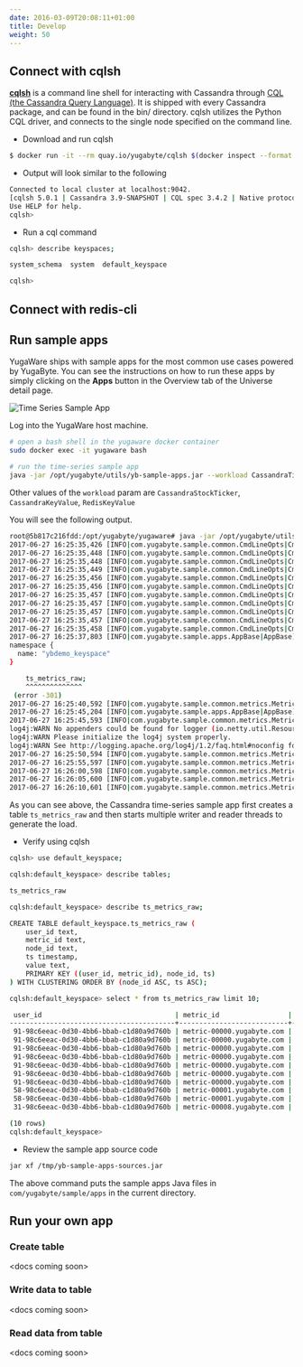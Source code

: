 ```yaml
---
date: 2016-03-09T20:08:11+01:00
title: Develop
weight: 50
---
```


## Connect with cqlsh

[**cqlsh**](http://cassandra.apache.org/doc/latest/tools/cqlsh.html) is a command line shell for interacting with Cassandra through [CQL (the Cassandra Query Language)](http://cassandra.apache.org/doc/latest/cql/index.html). It is shipped with every Cassandra package, and can be found in the bin/ directory. cqlsh utilizes the Python CQL driver, and connects to the single node specified on the command line.

- Download and run cqlsh

```sh
$ docker run -it --rm quay.io/yugabyte/cqlsh $(docker inspect --format '{{ .NetworkSettings.IPAddress }}' yugabyte-db)
```

- Output will look similar to the following

```sh
Connected to local cluster at localhost:9042.
[cqlsh 5.0.1 | Cassandra 3.9-SNAPSHOT | CQL spec 3.4.2 | Native protocol v4]
Use HELP for help.
cqlsh> 
```

- Run a cql command

```sh
cqlsh> describe keyspaces;

system_schema  system  default_keyspace

cqlsh> 

```

## Connect with redis-cli


## Run sample apps

YugaWare ships with sample apps for the most common use cases powered by YugaByte. You can see the instructions on how to run these apps by simply clicking on the **Apps** button in the Overview tab of the Universe detail page.

![Time Series Sample App](/images/time-series-sample-app.png)

Log into the YugaWare host machine.

```sh
# open a bash shell in the yugaware docker container
sudo docker exec -it yugaware bash

# run the time-series sample app
java -jar /opt/yugabyte/utils/yb-sample-apps.jar --workload CassandraTimeseries --nodes 10.151.22.132:9042,10.151.38.209:9042,10.151.50.1:9042
```

Other values of the `workload` param are `CassandraStockTicker`, `CassandraKeyValue`, `RedisKeyValue`


You will see the following output.

```sh
root@5b817c216fdd:/opt/yugabyte/yugaware# java -jar /opt/yugabyte/utils/yb-sample-apps.jar --workload CassandraTimeseries --nodes 172.20.0.13:9042,172.20.0.11:9042,172.20.0.12:9042
2017-06-27 16:25:35,426 [INFO|com.yugabyte.sample.common.CmdLineOpts|CmdLineOpts] Using a randomly generated UUID : 8c23b82e-735f-4d74-aafe-8b107181d0f6
2017-06-27 16:25:35,448 [INFO|com.yugabyte.sample.common.CmdLineOpts|CmdLineOpts] App: CassandraTimeseries
2017-06-27 16:25:35,448 [INFO|com.yugabyte.sample.common.CmdLineOpts|CmdLineOpts] Adding node: 172.20.0.13:9042
2017-06-27 16:25:35,449 [INFO|com.yugabyte.sample.common.CmdLineOpts|CmdLineOpts] Adding node: 172.20.0.11:9042
2017-06-27 16:25:35,456 [INFO|com.yugabyte.sample.common.CmdLineOpts|CmdLineOpts] Adding node: 172.20.0.12:9042
2017-06-27 16:25:35,456 [INFO|com.yugabyte.sample.common.CmdLineOpts|CmdLineOpts] Num reader threads: 1, num writer threads: 16
2017-06-27 16:25:35,457 [INFO|com.yugabyte.sample.common.CmdLineOpts|CmdLineOpts] Num unique keys to insert: 0
2017-06-27 16:25:35,457 [INFO|com.yugabyte.sample.common.CmdLineOpts|CmdLineOpts] Num keys to update: -1
2017-06-27 16:25:35,457 [INFO|com.yugabyte.sample.common.CmdLineOpts|CmdLineOpts] Num keys to read: -1
2017-06-27 16:25:35,457 [INFO|com.yugabyte.sample.common.CmdLineOpts|CmdLineOpts] Value size: 100
2017-06-27 16:25:35,458 [INFO|com.yugabyte.sample.common.CmdLineOpts|CmdLineOpts] Table TTL (secs): 86400
2017-06-27 16:25:37,803 [INFO|com.yugabyte.sample.apps.AppBase|AppBase] Ignoring exception dropping table: SQL error (yb/sql/ptree/process_context.cc:41): SQL Error (1.11): Table Not Found - Not found (yb/common/wire_protocol.cc:120): The table does not exist: table_name: "ts_metrics_raw"
namespace {
  name: "ybdemo_keyspace"
}

	ts_metrics_raw;
	^^^^^^^^^^^^^^
 (error -301)
2017-06-27 16:25:40,592 [INFO|com.yugabyte.sample.common.metrics.MetricsTracker|MetricsTracker] Read: 0.00 ops/sec (0.00 ms/op), 0 total ops  |  Write: 0.00 ops/sec (0.00 ms/op), 0 total ops  |  Uptime: 5134 ms | Verification: ON | 
2017-06-27 16:25:45,204 [INFO|com.yugabyte.sample.apps.AppBase|AppBase] Created a Cassandra table using query: [CREATE TABLE IF NOT EXISTS ts_metrics_raw (  user_id varchar, metric_id varchar, node_id varchar, ts timestamp, value varchar, primary key ((user_id, metric_id), node_id, ts)) WITH default_time_to_live = 86400;]
2017-06-27 16:25:45,593 [INFO|com.yugabyte.sample.common.metrics.MetricsTracker|MetricsTracker] Read: 0.00 ops/sec (0.00 ms/op), 0 total ops  |  Write: 0.00 ops/sec (0.00 ms/op), 0 total ops  |  Uptime: 10135 ms | Verification: ON | 
log4j:WARN No appenders could be found for logger (io.netty.util.ResourceLeakDetector).
log4j:WARN Please initialize the log4j system properly.
log4j:WARN See http://logging.apache.org/log4j/1.2/faq.html#noconfig for more info.
2017-06-27 16:25:50,594 [INFO|com.yugabyte.sample.common.metrics.MetricsTracker|MetricsTracker] Read: 69.59 ops/sec (13.10 ms/op), 348 total ops  |  Write: 696.90 ops/sec (23.73 ms/op), 3485 total ops  |  Uptime: 15136 ms | Verification: ON | 
2017-06-27 16:25:55,597 [INFO|com.yugabyte.sample.common.metrics.MetricsTracker|MetricsTracker] Read: 93.54 ops/sec (10.68 ms/op), 816 total ops  |  Write: 868.87 ops/sec (18.04 ms/op), 7832 total ops  |  Uptime: 20139 ms | Verification: ON | 
2017-06-27 16:26:00,598 [INFO|com.yugabyte.sample.common.metrics.MetricsTracker|MetricsTracker] Read: 102.39 ops/sec (9.74 ms/op), 1328 total ops  |  Write: 909.46 ops/sec (17.32 ms/op), 12380 total ops  |  Uptime: 25140 ms | Verification: ON | 
2017-06-27 16:26:05,600 [INFO|com.yugabyte.sample.common.metrics.MetricsTracker|MetricsTracker] Read: 100.76 ops/sec (9.92 ms/op), 1832 total ops  |  Write: 905.59 ops/sec (17.49 ms/op), 16910 total ops  |  Uptime: 30142 ms | Verification: ON | 
2017-06-27 16:26:10,601 [INFO|com.yugabyte.sample.common.metrics.MetricsTracker|MetricsTracker] Read: 109.77 ops/sec (9.09 ms/op), 2381 total ops  |  Write: 874.00 ops/sec (18.33 ms/op), 21281 total ops  |  Uptime: 35143 ms | Verification: ON | 

```

As you can see above, the Cassandra time-series sample app first creates a table `ts_metrics_raw` and then starts multiple writer and reader threads to generate the load.

- Verify using cqlsh

```sh
cqlsh> use default_keyspace;

cqlsh:default_keyspace> describe tables;

ts_metrics_raw

cqlsh:default_keyspace> describe ts_metrics_raw;

CREATE TABLE default_keyspace.ts_metrics_raw (
    user_id text,
    metric_id text,
    node_id text,
    ts timestamp,
    value text,
    PRIMARY KEY ((user_id, metric_id), node_id, ts)
) WITH CLUSTERING ORDER BY (node_id ASC, ts ASC);

cqlsh:default_keyspace> select * from ts_metrics_raw limit 10;

 user_id                                 | metric_id                 | node_id    | ts                              | value
-----------------------------------------+---------------------------+------------+---------------------------------+--------------------------
 91-98c6eeac-0d30-4bb6-bbab-c1d80a9d760b | metric-00000.yugabyte.com | node-00004 | 2017-04-26 23:34:32.000000+0000 | 1493249672000[B@3d7e092e
 91-98c6eeac-0d30-4bb6-bbab-c1d80a9d760b | metric-00000.yugabyte.com | node-00004 | 2017-04-26 23:34:33.000000+0000 | 1493249673000[B@55c0e5c2
 91-98c6eeac-0d30-4bb6-bbab-c1d80a9d760b | metric-00000.yugabyte.com | node-00005 | 2017-04-26 23:34:52.000000+0000 |  1493249692000[B@5dcabaf
 91-98c6eeac-0d30-4bb6-bbab-c1d80a9d760b | metric-00000.yugabyte.com | node-00006 | 2017-04-26 23:34:44.000000+0000 | 1493249684000[B@6b3429c8
 91-98c6eeac-0d30-4bb6-bbab-c1d80a9d760b | metric-00000.yugabyte.com | node-00006 | 2017-04-26 23:34:45.000000+0000 | 1493249685000[B@5dd2c16d
 91-98c6eeac-0d30-4bb6-bbab-c1d80a9d760b | metric-00000.yugabyte.com | node-00007 | 2017-04-26 23:34:42.000000+0000 | 1493249682000[B@293d7907
 91-98c6eeac-0d30-4bb6-bbab-c1d80a9d760b | metric-00000.yugabyte.com | node-00007 | 2017-04-26 23:34:43.000000+0000 | 1493249683000[B@43e0347b
 58-98c6eeac-0d30-4bb6-bbab-c1d80a9d760b | metric-00001.yugabyte.com | node-00000 | 2017-04-26 23:34:43.000000+0000 | 1493249683000[B@22d7b22b
 58-98c6eeac-0d30-4bb6-bbab-c1d80a9d760b | metric-00001.yugabyte.com | node-00004 | 2017-04-26 23:34:50.000000+0000 | 1493249690000[B@30a15573
 31-98c6eeac-0d30-4bb6-bbab-c1d80a9d760b | metric-00008.yugabyte.com | node-00000 | 2017-04-26 23:34:46.000000+0000 | 1493249686000[B@211e5e6e

(10 rows)
cqlsh:default_keyspace>

```

- Review the sample app source code


```sh
jar xf /tmp/yb-sample-apps-sources.jar
```
The above command puts the sample apps Java files in `com/yugabyte/sample/apps` in the current directory.


## Run your own app

### Create table

\<docs coming soon\>

### Write data to table

\<docs coming soon\>

### Read data from table

\<docs coming soon\>

